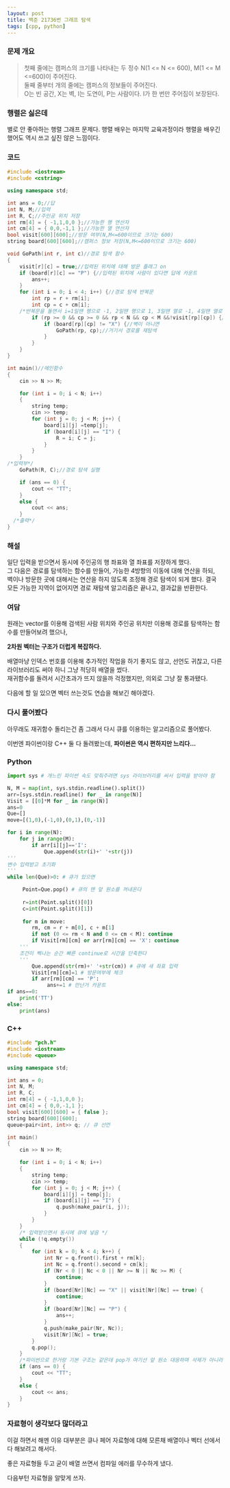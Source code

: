 ```yaml
---
layout: post
title: 백준 21736번 그래프 탐색
tags: [cpp, python]
---
```


### 문제 개요

> 첫째 줄에는 캠퍼스의 크기를 나타내는 두 정수  N(1 <= N <= 600), M(1 <= M <=600)이 주어진다.  
둘째 줄부터 개의 줄에는 캠퍼스의 정보들이 주어진다.  
O는 빈 공간, X는 벽, I는 도연이, P는 사람이다. I가 한 번만 주어짐이 보장된다.

### 행렬은 싫은데

별로 안 좋아하는 행렬 그래프 문제다.
행렬 배우는 마지막 교육과정이라 행렬을 배우긴 했어도 역시 쓰고 싶진 않은 느낌이다.

### 코드
```c++
#include <iostream>
#include <cstring>

using namespace std;

int ans = 0;//답
int N, M;//입력
int R, C;//주인공 위치 저장
int rm[4] = { -1,1,0,0 };//가능한 행 연산자
int cm[4] = { 0,0,-1,1 };//가능한 열 연산자
bool visit[600][600];//방문 여부(N,M<=600이므로 크기는 600)
string board[600][600];//캠퍼스 정보 저장(N,M<=600이므로 크기는 600)

void GoPath(int r, int c)//경로 탐색 함수
{
	visit[r][c] = true;//입력된 위치에 대해 방문 플래그 on
	if (board[r][c] == "P") {//입력된 위치에 사람이 있다면 답에 카운트
		ans++;
	}
	for (int i = 0; i < 4; i++) {//경로 탐색 반복문
		int rp = r + rm[i];
		int cp = c + cm[i];
    /*반복문을 돌면서 i=1일땐 행으로 -1, 2일땐 행으로 1, 3일땐 열로 -1, 4일땐 열로 1만큼 이동하도록 조정*/
		if (rp >= 0 && cp >= 0 && rp < N && cp < M &&!visit[rp][cp]) {//조정된 좌표가 캠퍼스 범위 내에 존재하고 방문한 적 없을때
			if (board[rp][cp] != "X") {//벽이 아니면
				GoPath(rp, cp);//거기서 경로를 재탐색
			}
		}
	}
}

int main()//메인함수
{
	cin >> N >> M;

	for (int i = 0; i < N; i++)
	{	
		string temp;
		cin >> temp;
		for (int j = 0; j < M; j++) {
			board[i][j] =temp[j];
			if (board[i][j] == "I") {
				R = i; C = j;
			}
		}
	}
/*입력부*/
	GoPath(R, C);//경로 탐색 실행

	if (ans == 0) {
		cout << "TT";
	}
	else {
		cout << ans;
	}
  /*출력*/
}
```

### 해설

일단 입력을 받으면서 동시에 주인공의 행 좌표와 열 좌표를 저장하게 했다.  
그 다음은 경로를 탐색하는 함수를 만들어, 가능한 4방향의 이동에 대해 연산을 하되,  
벽이나 방문한 곳에 대해서는 연산을 하지 않도록 조정해 경로 탐색이 되게 했다.
결국 모든 가능한 지역이 없어지면 경로 재탐색 알고리즘은 끝나고, 결과값을 반환한다.

### 여담

원래는 vector를 이용해 검색된 사람 위치와 주인공 위치만 이용해 경로를 탐색하는 함수를 만들어보려 했으나,

**2차원 벡터는 구조가 더럽게 복잡하다.** 

배열마냥 인덱스 번호를 이용해 추가적인 작업을 하기 좋지도 않고, 선언도 귀찮고, 다른 라이브러리도 써야 하니 그냥 적당히 배열을 썼다.  
재귀함수를 돌려서 시간초과가 뜨지 않을까 걱정했지만, 의외로 그냥 잘 통과됐다.

다음에 할 일 있으면 벡터 쓰는것도 연습을 해보긴 해야겠다.

### 다시 풀어봤다

아무래도 재귀함수 돌리는건 좀 그래서 다시 큐를 이용하는 알고리즘으로 풀어봤다. 

이번엔 파이썬이랑 C++ 둘 다 돌려봤는데, **파이썬은 역시 편하지만 느리다...**

### Python
```python
import sys # 개느린 파이썬 속도 맞춰주려면 sys 라이브러리를 써서 입력을 받아야 함

N, M = map(int, sys.stdin.readline().split())
arr=[sys.stdin.readline() for _ in range(N)]
Visit = [[0]*M for _ in range(N)]
ans=0
Que=[]
move=[(1,0),(-1,0),(0,1),(0,-1)]

for i in range(N):
    for j in range(M):
        if arr[i][j]=='I':
            Que.append(str(i)+' '+str(j))
'''
변수 입력받고 초기화
'''
while len(Que)>0: # 큐가 있으면

     Point=Que.pop() # 큐의 맨 앞 원소를 꺼내온다
     
     r=int(Point.split()[0])
     c=int(Point.split()[1])
     
     for m in move:
        rm, cm = r + m[0], c + m[1]
        if not (0 <= rm < N and 0 <= cm < M): continue
        if Visit[rm][cm] or arr[rm][cm] == 'X': continue
	'''
	조건이 삑나는 순간 빠른 continue로 시간을 단축한다
	'''
        Que.append(str(rm)+' '+str(cm)) # 큐에 새 좌표 입력
        Visit[rm][cm]=1 # 방문여부에 체크
        if arr[rm][cm] == 'P':
             ans+=1 # 만난거 카운트
if ans==0:
    print('TT')
else:
    print(ans)
```

### C++
```c++
#include "pch.h"
#include <iostream>
#include <queue>

using namespace std;

int ans = 0;
int N, M;
int R, C;
int rm[4] = { -1,1,0,0 };
int cm[4] = { 0,0,-1,1 };
bool visit[600][600] = { false };
string board[600][600];
queue<pair<int, int>> q; // 큐 선언

int main()
{
	cin >> N >> M;

	for (int i = 0; i < N; i++)
	{
		string temp;
		cin >> temp;
		for (int j = 0; j < M; j++) {
			board[i][j] = temp[j];
			if (board[i][j] == "I") {
				q.push(make_pair(i, j));			
			}
		}
	}
	/* 입력받으면서 동시에 큐에 넣음 */
	while (!q.empty())
	{
		for (int k = 0; k < 4; k++) {
			int Nr = q.front().first + rm[k];
			int Nc = q.front().second + cm[k];
			if (Nr < 0 || Nc < 0 || Nr >= N || Nc >= M) {
				continue;
			}
			if (board[Nr][Nc] == "X" || visit[Nr][Nc] == true) {
				continue;
			}
			if (board[Nr][Nc] == "P") {
				ans++;
			}
			q.push(make_pair(Nr, Nc));
			visit[Nr][Nc] = true;
		}
		q.pop();
	}
	/*파이썬으로 한거랑 기본 구조는 같은데 pop가 여기선 앞 원소 대응하며 삭제가 아니라 그냥 삭제라 따로 해줬음*/
	if (ans == 0) {
		cout << "TT";
	}
	else {
		cout << ans;
	}
}
```

### 자료형이 생각보다 많더라고

이걸 하면서 해멘 이유 대부분은 큐나 페어 자료형에 대해 모른채 배열이나 벡터 선에서 다 해보려고 해서다.

좋은 자료형들 두고 굳이 배열 쓰면서 컴파일 에러를 무수하게 냈다.

다음부턴 자료형을 알맞게 쓰자.
